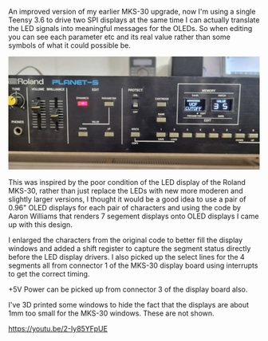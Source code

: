 An improved version of my earlier MKS-30 upgrade, now I'm using a single Teensy 3.6 to drive two SPI displays at the same time I can actually translate the LED signals into meaningful messages for the OLEDs. So when editing you can see each parameter etc and its real value rather than some symbols of what it could possible be.

![Synth](photos/synth.jpg)

This was inspired by the poor condition of the LED display of the Roland MKS-30, rather than just replace the LEDs with new more moderen and slightly larger versions, I thought it would be a good idea to use a pair of 0.96" OLED displays for each pair of characters and using the code by Aaron Williams that renders 7 segement displays onto OLED displays I came up with this design.

I enlarged the characters from the original code to better fill the display windows and added a shift register to capture the segment status directly before the LED display drivers. I also picked up the select lines for the 4 segments all from connector 1 of the MKS-30 display board using interrupts to get the correct timing.

+5V Power can be picked up from connector 3 of the display board also.

I've 3D printed some windows to hide the fact that the displays are about 1mm too small for the MKS-30 windows. These are not shown.

https://youtu.be/2-Iy85YFpUE
